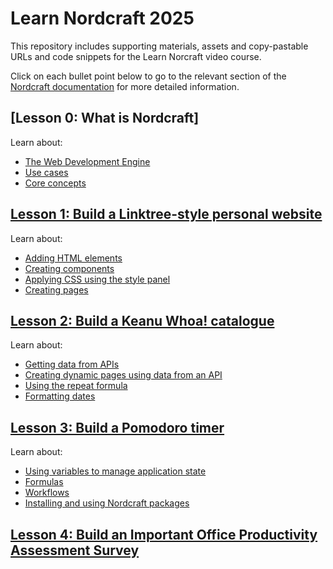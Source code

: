 # Learn Nordcraft 2025

This repository includes supporting materials, assets and copy-pastable URLs and code snippets for the Learn Norcraft video course.

Click on each bullet point below to go to the relevant section of the [Nordcraft documentation](https://docs.nordcraft.com) for more detailed information.

## [Lesson 0: What is Nordcraft]

Learn about:

- [The Web Development Engine](https://docs.nordcraft.com/about)
- [Use cases](https://docs.nordcraft.com/use-cases)
- [Core concepts](https://docs.nordcraft.com/use-cases)

## [Lesson 1: Build a Linktree-style personal website](/lesson-1)

Learn about:

- [Adding HTML elements](https://docs.nordcraft.com/the-editor/element-tree)
- [Creating components](https://docs.nordcraft.com/components/create-a-component)
- [Applying CSS using the style panel](https://docs.nordcraft.com/styling/styles-and-layout)
- [Creating pages](https://docs.nordcraft.com/pages/create-a-page)

## [Lesson 2: Build a Keanu Whoa! catalogue](/lesson-2)

Learn about:

- [Getting data from APIs](https://docs.nordcraft.com/connecting-data/working-with-apis)
- [Creating dynamic pages using data from an API](https://docs.nordcraft.com/pages/static-and-dynamic#dynamic-pages)
- [Using the repeat formula](https://docs.nordcraft.com/formulas/repeat-formula#repeat-formula)
- [Formatting dates](https://docs.nordcraft.com/references/formulas#format-date)

## [Lesson 3: Build a Pomodoro timer](/lesson-3)

Learn about:

- [Using variables to manage application state](https://docs.nordcraft.com/variables/overview)
- [Formulas](https://docs.nordcraft.com/formulas/overview)
- [Workflows](https://docs.nordcraft.com/workflows/overview)
- [Installing and using Nordcraft packages](https://docs.nordcraft.com/packages/overview)

## [Lesson 4: Build an Important Office Productivity Assessment Survey](/lesson-4)
